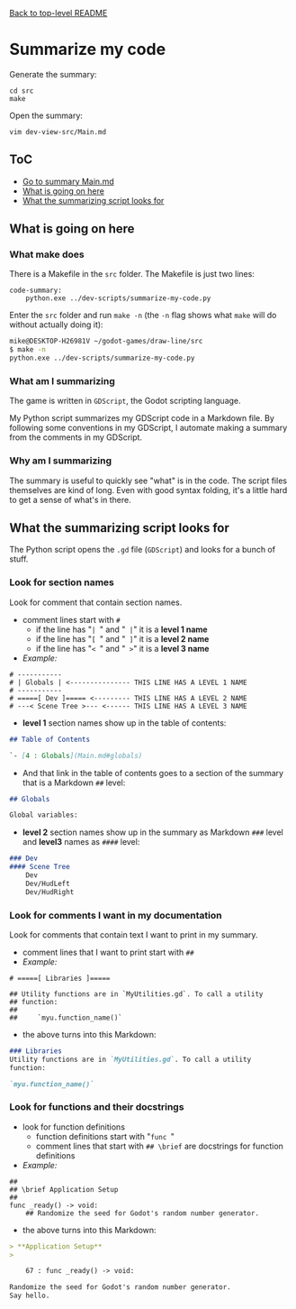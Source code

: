 [Back to top-level README](../README.md#ToC)

# Summarize my code

Generate the summary:

```
cd src
make
```

Open the summary:

```
vim dev-view-src/Main.md
```

## ToC

- [Go to summary Main.md](../src/dev-view-src/Main.md)
- [What is going on here](summarize-my-code.md#what-is-going-on-here)
- [What the summarizing script looks for](summarize-my-code.md#what-the-summarizing-script-looks-for)

## What is going on here

### What make does

There is a Makefile in the `src` folder. The Makefile is just two
lines:

```make
code-summary:
	python.exe ../dev-scripts/summarize-my-code.py
```

Enter the `src` folder and run `make -n` (the `-n` flag shows
what `make` will do without actually doing it):

```bash
mike@DESKTOP-H26981V ~/godot-games/draw-line/src
$ make -n
python.exe ../dev-scripts/summarize-my-code.py
```

### What am I summarizing

The game is written in `GDScript`, the Godot scripting language.

My Python script summarizes my GDScript code in a Markdown file.
By following some conventions in my GDScript, I automate making a
summary from the comments in my GDScript.

### Why am I summarizing

The summary is useful to quickly see "what" is in the code. The
script files themselves are kind of long. Even with good syntax
folding, it's a little hard to get a sense of what's in there.

## What the summarizing script looks for

The Python script opens the `.gd` file (`GDScript`) and looks for
a bunch of stuff.

### Look for section names

Look for comment that contain section names.

- comment lines start with `#`
    - if the line has "`| `" and "` |`" it is a **level 1 name**
    - if the line has "`[ `" and "` ]`" it is a **level 2 name**
    - if the line has "`< `" and "` >`" it is a **level 3 name**
- *Example:*

```gdscript
# -----------
# | Globals | <--------------- THIS LINE HAS A LEVEL 1 NAME
# -----------
# =====[ Dev ]===== <--------- THIS LINE HAS A LEVEL 2 NAME
# ---< Scene Tree >--- <------ THIS LINE HAS A LEVEL 3 NAME
```

- **level 1** section names show up in the table of contents:

```markdown
## Table of Contents

`- [4 : Globals](Main.md#globals)
```

- And that link in the table of contents goes to a section of
  the summary that is a Markdown `##` level:

```markdown
## Globals

Global variables:
```

- **level 2** section names show up in the summary as
  Markdown `###` level and **level3** names as `####` level:

```markdown
### Dev
#### Scene Tree
    Dev
    Dev/HudLeft
    Dev/HudRight
```

### Look for comments I want in my documentation

Look for comments that contain text I want to print in my
summary.

- comment lines that I want to print start with `##`
- *Example:*

```gdscript
# =====[ Libraries ]=====

## Utility functions are in `MyUtilities.gd`. To call a utility
## function:
##
##     `myu.function_name()`
```

- the above turns into this Markdown:

```markdown
### Libraries
Utility functions are in `MyUtilities.gd`. To call a utility
function:

`myu.function_name()`
```

### Look for functions and their docstrings

- look for function definitions
    - function definitions start with "`func `"
    - comment lines that start with `## \brief` are docstrings
      for function definitions
- *Example:*

```gdscript
##
## \brief Application Setup
##
func _ready() -> void:
    ## Randomize the seed for Godot's random number generator.
```

- the above turns into this Markdown:

```markdown
> **Application Setup**
>

    67 : func _ready() -> void:

Randomize the seed for Godot's random number generator.
Say hello.
```
